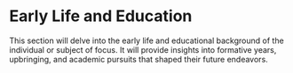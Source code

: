 <h1>Early Life and Education</h1>
<p>This section will delve into the early life and educational background of the individual or subject of focus. It will provide insights into formative years, upbringing, and academic pursuits that shaped their future endeavors.</p>